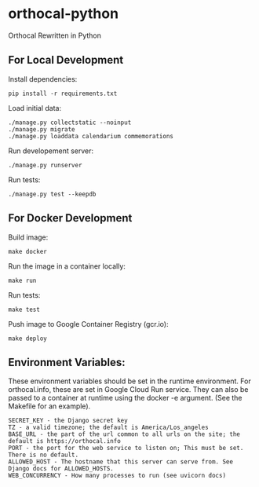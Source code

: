 # orthocal-python
Orthocal Rewritten in Python

## For Local Development

Install dependencies:

	pip install -r requirements.txt

Load initial data:

	./manage.py collectstatic --noinput
	./manage.py migrate
	./manage.py loaddata calendarium commemorations

Run developement server:

	./manage.py runserver

Run tests:

	./manage.py test --keepdb

## For Docker Development

Build image:

	make docker

Run the image in a container locally:

	make run

Run tests:

	make test

Push image to Google Container Registry (gcr.io):

	make deploy

## Environment Variables:

These environment variables should be set in the runtime environment.
For orthocal.info, these are set in Google Cloud Run service. They can
also be passed to a container at runtime using the docker -e argument.
(See the Makefile for an example).

	SECRET_KEY - the Django secret key
	TZ - a valid timezone; the default is America/Los_angeles
	BASE_URL - the part of the url common to all urls on the site; the default is https://orthocal.info
	PORT - the port for the web service to listen on; This must be set. There is no default.
	ALLOWED_HOST - The hostname that this server can serve from. See Django docs for ALLOWED_HOSTS.
	WEB_CONCURRENCY - How many processes to run (see uvicorn docs)
